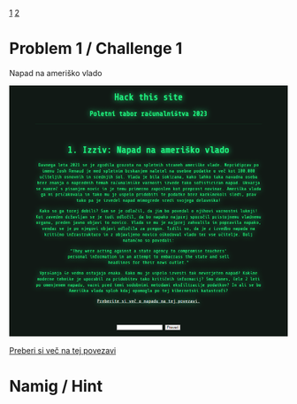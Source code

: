 [1](./chall1.md) [2](./chall2.md)


# Problem 1 / Challenge 1
Napad na ameriško vlado

![Image](images/chall1.png)

[Preberi si več na tej povezavi](https://news.yahoo.com/missouri-governor-calling-criminal-charges-144514828.html?guccounter=1&guce_referrer=aHR0cHM6Ly9odHMucHRyLnNpLw&guce_referrer_sig=AQAAAIKjfbt9euAoz09dOeM5KB5-M9ElkQtnNYZUf1Vtyk0D4AVcE6eSyohhzbUHtR6TE9EZCF_j_weDJHK6naP8F8UmSow8Re-T--rDMxQrxzVvU6FcqIw6neDFoxFRIuOYwUYCQvpgFk0oxnq178peirxF49YZkmneEhBN2cayZp8U)


# Namig / Hint

